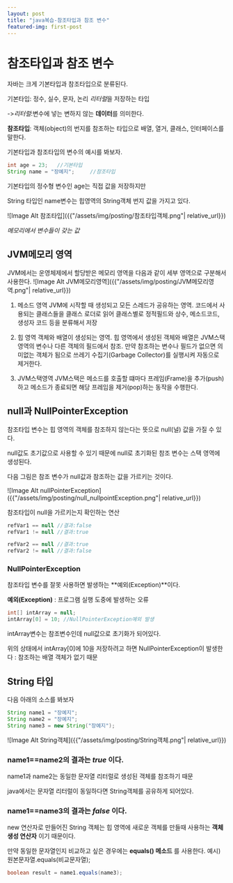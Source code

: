 ```yaml
---
layout: post
title: "java복습-참조타입과 참조 변수"
featured-img: first-post
---
```

# 참조타입과 참조 변수

자바는 크게 기본타입과 참조타입으로 분류된다.

기본타입: 정수, 실수, 문자, 논리 *리터럴*을 저장하는 타입

->*리터럴*:변수에 넣는 변하지 않는 **데이터**를 의미한다.

**참조타입**: 객체(object)의 번지를 참조하는 타입으로 배열, 열거, 클래스, 인터페이스를 말한다.

기본타입과 참조타입의 변수의 예시를 봐보자.

```java
int age = 23;   //기본타입
String name = "장예지";     //참조타입
```
기본타입의 정수형 변수인 age는 직접 값을 저장하지만

String 타입인 name변수는 힙영역의 String객체 번지 값을 가지고 있다.

![Image Alt 참조타입]({{"/assets/img/posting/참조타입객체.png"| relative_url}})

*메모리에서 변수들이 갖는 값*

## JVM메모리 영역
JVM에서는 운영체제에서 할당받은 메모리 영역을 다음과 같이 세부 영역으로 구분해서 사용한다.
![Image Alt JVM메모리영역]({{"/assets/img/posting/JVM메모리영역.png"| relative_url}})

1. 메소드 영역
JVM에 시작할 때 생성되고 모든 스레드가 공유하는 영역.
코드에서 사용되는 클래스들을 클래스 로더로 읽어 클래스별로 정적필드와 상수, 메소드코드, 생성자 코드 등을 분류해서 저장

1. 힙 영역
객체와 배열이 생성되는 영역. 
힙 영역에서 생성된 객체와 배열은 JVM스택 영역의 변수나 다른 객체의 필드에서 참조. 만약 참조하는 변수나 필드가 없으면 의미없는 객체가 됨으로 쓰레기 수집기(Garbage Collector)를 실행시켜 자동으로 제거한다.

1. JVM스택영역
JVM스택은 메소드를 호출할 떄마다 프레임(Frame)을 추가(push)하고 메소드가 종료되면 해당 프레임을 제거(pop)하는 동작을 수행한다.


## null과 NullPointerException

참조타입 변수는 힙 영역의 객체를 참조하지 않는다는 뜻으로 null(널) 값을 가질 수 있다.

null값도 초기값으로 사용할 수 있기 때문에 null로 초기화된 참조 변수는 스택 영역에 생성된다.

다음 그림은 참조 변수가 null값과 참조하는 값을 가르키는 것이다.

![Image Alt nullPointerException]({{"/assets/img/posting/null_nullpointException.png"| relative_url}})

참조타입이 null을 가르키는지 확인하는 연산

```java
refVar1 == null //결과:false
refVar1 != null //결과:true

refVar2 == null //결과:true
refVar2 != null //결과:false
```
### NullPointerException
참조타입 변수를 잘못 사용하면 발생하는 **예외(Exception)**이다.

**예외(Exception)** : 프로그램 실행 도중에 발생하는 오류

```java
int[] intArray = null;
intArray[0] = 10; //NullPointerException예외 발생
```

intArray변수는 참조변수인데 null값으로 초기화가 되어있다.

위의 상태에서 intArray[0]에 10을 저장하려고 하면 NullPointerException이 발생한다 : 참조하는 배열 객체가 없기 때문

## String 타입

다음 아래의 소스를 봐보자

```java
String name1 = "장예지";
String name2 = "장예지";
String name3 = new String("장예지");
```
![Image Alt String객체]({{"/assets/img/posting/String객체.png"| relative_url}})

### name1==name2의 결과는 *true* 이다.

name1과 name2는 동일한 문자열 리터럴로 생성된 객체를 참조하기 때문

java에서는 문자열 리터럴이 동일하다면 String객체를 공유하게 되어있다.

### name1==name3의 결과는 *false* 이다.

new 연산자로 만들어진 String 객체는 힙 영역에 새로운 객체를 만들때 사용하는
**객체 생성 연산자** 이기 때문이다.

만약 동일한 문자열인지 비교하고 싶은 경우에는 **equals() 메소드** 를 사용한다.
예시) 원본문자열.equals(비교문자열);
```java
boolean result = name1.equals(name3);
```
